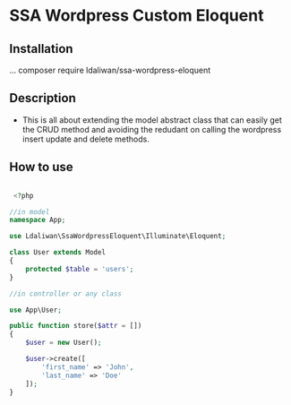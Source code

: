 # SSA Wordpress Custom Eloquent

## Installation
...
composer require ldaliwan/ssa-wordpress-eloquent


## Description
* This is all about extending the model abstract class that can easily get the CRUD method and
avoiding the redudant on calling the wordpress insert update and delete methods.


## How to use

```php

 <?php

//in model
namespace App;

use Ldaliwan\SsaWordpressEloquent\Illuminate\Eloquent;

class User extends Model
{
    protected $table = 'users';
}

//in controller or any class

use App\User;

public function store($attr = [])
{
    $user = new User();

    $user->create([
        'first_name' => 'John',
        'last_name' => 'Doe'
    ]);
}



